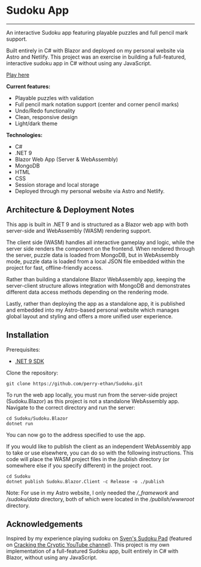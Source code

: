# Sudoku App
***

An interactive Sudoku app featuring playable puzzles and full pencil mark support.

Built entirely in C# with Blazor and deployed on my personal website via Astro and Netlify.
This project was an exercise in building a full-featured, interactive sudoku app in C# without using any JavaScript.

[Play here](https://ethanperry.net/projects/sudoku)

**Current features:**
* Playable puzzles with validation
* Full pencil mark notation support (center and corner pencil marks)
* Undo/Redo functionality
* Clean, responsive design
* Light/dark theme

**Technologies:**
* C#
* .NET 9
* Blazor Web App (Server & WebAssembly)
* MongoDB
* HTML
* CSS
* Session storage and local storage
* Deployed through my personal website via Astro and Netlify.

## Architecture & Deployment Notes

This app is built in .NET 9 and is structured as a Blazor web app with both server-side and WebAssembly (WASM) rendering
support.

The client side (WASM) handles all interactive gameplay and logic, while the server side renders the component on
the frontend. When rendered through the server, puzzle data is loaded from MongoDB, but in WebAssembly mode, puzzle
data is loaded from a local JSON file embedded within the project for fast, offline-friendly access.

Rather than building a standalone Blazor WebAssembly app, keeping the server-client structure allows integration with
MongoDB and demonstrates different data access methods depending on the rendering mode.

Lastly, rather than deploying the app as a standalone app, it is published and embedded into my Astro-based personal
website which manages global layout and styling and offers a more unified user experience.

## Installation
Prerequisites:
* [.NET 9 SDK](https://dotnet.microsoft.com/en-us/download/dotnet/9.0)

Clone the repository:
```shell
git clone https://github.com/perry-ethan/Sudoku.git
```

To run the web app locally, you must run from the server-side project (Sudoku.Blazor) as this project is not a standalone WebAssembly app.
Navigate to the correct directory and run the server:
```shell
cd Sudoku/Sudoku.Blazor
dotnet run
```

You can now go to the address specified to use the app.

If you would like to publish the client as an independent WebAssembly app to take or use elsewhere, you can do so with the following instructions.
This code will place the WASM project files in the /publish directory (or somewhere else if you specify different) in the project root.

```shell
cd Sudoku
dotnet publish Sudoku.Blazor.Client -c Release -o ./publish
```

Note: For use in my Astro website, I only needed the */_framework* and */sudoku/data* directory, both of which were
located in the */publish/wwwroot* directory.

## Acknowledgements
Inspired by my experience playing sudoku on [Sven's Sudoku Pad](https://sudokupad.app/) (featured on [Cracking the Cryptic YouTube channel](https://www.youtube.com/@CrackingTheCryptic)).
This project is my own implementation of a full-featured Sudoku app, built entirely in C# with Blazor, without using any JavaScript.